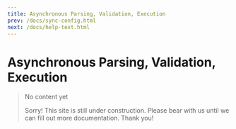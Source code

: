 ```yaml
---
title: Asynchronous Parsing, Validation, Execution
prev: /docs/sync-config.html
next: /docs/help-text.html
---
```

# Asynchronous Parsing, Validation, Execution

> No content yet
>
> Sorry! This site is still under construction. Please bear with us until we can fill out more documentation. Thank you!
